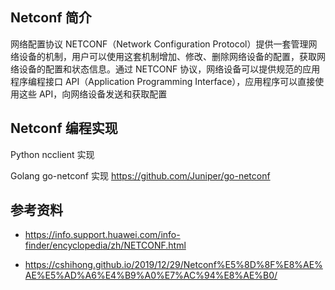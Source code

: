 ## Netconf 简介

网络配置协议 NETCONF（Network Configuration Protocol）提供一套管理网络设备的机制，用户可以使用这套机制增加、修改、删除网络设备的配置，获取网络设备的配置和状态信息。通过 NETCONF 协议，网络设备可以提供规范的应用程序编程接口 API（Application Programming Interface），应用程序可以直接使用这些 API，向网络设备发送和获取配置

## Netconf 编程实现

Python ncclient 实现

Golang go-netconf 实现 <https://github.com/Juniper/go-netconf>

## 参考资料

- <https://info.support.huawei.com/info-finder/encyclopedia/zh/NETCONF.html>

- <https://cshihong.github.io/2019/12/29/Netconf%E5%8D%8F%E8%AE%AE%E5%AD%A6%E4%B9%A0%E7%AC%94%E8%AE%B0/>